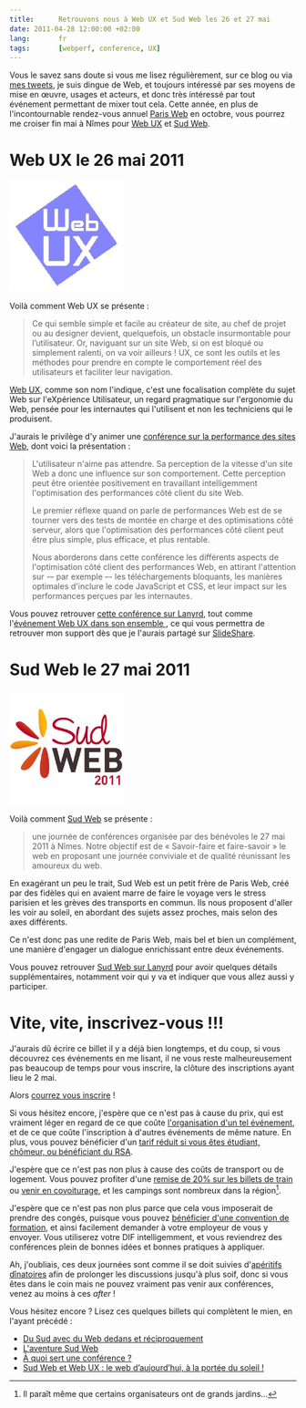 ```yaml
---
title:      Retrouvons nous à Web UX et Sud Web les 26 et 27 mai
date: 2011-04-28 12:00:00 +02:00
lang:       fr
tags:       [webperf, conference, UX]
---
```


Vous le savez sans doute si vous me lisez régulièrement, sur ce blog ou via [mes tweets](https://twitter.com/nhoizey), je suis dingue de Web, et toujours intéressé par ses moyens de mise en œuvre, usages et acteurs, et donc très intéressé par tout événement permettant de mixer tout cela. Cette année, en plus de l'incontournable rendez-vous annuel [Paris Web](/2010/07/les-inscriptions-a-paris-web-2010-sont-ouvertes.html) en octobre, vous pourrez me croiser fin mai à Nîmes pour [Web UX](http://www.web-ux.org/) et [Sud Web](http://sudweb.fr/).

# Web UX le 26 mai 2011

![](web-ux.png "onefourth")

Voilà comment Web UX se présente :

> Ce qui semble simple et facile au créateur de site, au chef de projet ou au designer devient, quelquefois, un obstacle insurmontable pour l’utilisateur.
> Or, naviguant sur un site Web, si on est bloqué ou simplement ralenti, on va voir ailleurs !
> UX, ce sont les outils et les méthodes pour prendre en compte le comportement réel des utilisateurs et faciliter leur navigation.

[Web UX](http://www.web-ux.org/), comme son nom l'indique, c'est une focalisation complète du sujet Web sur l'eXpérience Utilisateur, un regard pragmatique sur l'ergonomie du Web, pensée pour les internautes qui l'utilisent et non les techniciens qui le produisent.

J'aurais le privilège d'y animer une [conférence sur la performance des sites Web](http://www.web-ux.org/Performance-Web.html), dont voici la présentation :

> L'utilisateur n'aime pas attendre. Sa perception de la vitesse d'un site Web a donc une influence sur son comportement. Cette perception peut être orientée positivement en travaillant intelligemment l'optimisation des performances côté client du site Web.
>
> Le premier réflexe quand on parle de performances Web est de se tourner vers des tests de montée en charge et des optimisations côté serveur, alors que l'optimisation des performances côté client peut être plus simple, plus efficace, et plus rentable.
>
> Nous aborderons dans cette conférence les différents aspects de l'optimisation côté client des performances Web, en attirant l'attention sur -– par exemple –- les téléchargements bloquants, les manières optimales d'inclure le code JavaScript et CSS, et leur impact sur les performances perçues par les internautes.

Vous pouvez retrouver [cette conférence sur Lanyrd](http://lanyrd.com/2011/webux/sddff/), tout comme l'[événement Web UX dans son ensemble
](http://lanyrd.com/2011/webux/), ce qui vous permettra de retrouver mon support dès que je l'aurais partagé sur [SlideShare](http://www.slideshare.net/nhoizey/).

# Sud Web le 27 mai 2011

![](sud-web.png "onefourth")

Voilà comment [Sud Web](http://sudweb.fr/) se présente :

> une journée de conférences organisée par des bénévoles le 27 mai 2011 à Nîmes.
> Notre objectif est de « Savoir­-faire et faire­-savoir » le web en proposant une journée conviviale et de qualité réunissant les amoureux du web.

En exagérant un peu le trait, Sud Web est un petit frère de Paris Web, créé par des fidèles qui en avaient marre de faire le voyage vers le stress parisien et les grèves des transports en commun. Ils nous proposent d'aller les voir au soleil, en abordant des sujets assez proches, mais selon des axes différents.

Ce n'est donc pas une redite de Paris Web, mais bel et bien un complément, une manière d'engager un dialogue enrichissant entre deux événements.

Vous pouvez retrouver [Sud Web sur Lanyrd](http://lanyrd.com/2011/sudweb/) pour avoir quelques détails supplémentaires, notamment voir qui y va et indiquer que vous allez aussi y participer.

# Vite, vite, inscrivez-vous !!!

J'aurais dû écrire ce billet il y a déjà bien longtemps, et du coup, si vous découvrez ces événements en me lisant, il ne vous reste malheureusement pas beaucoup de temps pour vous inscrire, la clôture des inscriptions ayant lieu le 2 mai.

Alors [courrez vous inscrire](http://tickets.web-ux.org/) !

Si vous hésitez encore, j'espère que ce n'est pas à cause du prix, qui est vraiment léger en regard de ce que coûte [l'organisation d'un tel événement](http://sudweb.fr/post/Organiser-une-conference-web-en-six-mois), et de ce que coûte l'inscription à d'autres événements de même nature. En plus, vous pouvez bénéficier d'un [tarif réduit si vous êtes étudiant, chômeur, ou bénéficiant du RSA](http://tickets.web-ux.org/cms.php?id_cms=8).

J'espère que ce n'est pas non plus à cause des coûts de transport ou de logement. Vous pouvez profiter d'une [remise de 20% sur les billets de train](http://sudweb.fr/post/20-de-reduction-sur-le-train) ou [venir en covoiturage](http://agenda.covoiturage.fr/conference/2287-web-ux-et-sud-web), et les campings sont nombreux dans la région[^1].

[^1]: Il paraît même que certains organisateurs ont de grands jardins…

J'espère que ce n'est pas non plus parce que cela vous imposerait de prendre des congés, puisque vous pouvez [bénéficier d'une convention de formation](http://tickets.web-ux.org/cms.php?id_cms=10), et ainsi facilement demander à votre employeur de vous y envoyer. Vous utiliserez votre DIF intelligemment, et vous reviendrez des conférences plein de bonnes idées et bonnes pratiques à appliquer.

Ah, j'oubliais, ces deux journées sont comme il se doit suivies d'[apéritifs](http://tickets.web-ux.org/product.php?id_product=11) [dînatoires](http://tickets.web-ux.org/product.php?id_product=13) afin de prolonger les discussions jusqu'à plus soif, donc si vous êtes dans le coin mais ne pouvez vraiment pas venir aux conférences, venez au moins à ces *after* !

Vous hésitez encore ? Lisez ces quelques billets qui complètent le mien, en l'ayant précédé :

- [Du Sud avec du Web dedans et réciproquement](http://blog.akei.com/post/2978017470/du-sud-avec-du-web-dedans-et-reciproquement)
- [L'aventure Sud Web](http://www.pouipouidesign.net/index.php/post/2011/04/18/L-aventure-Sud-Web)
- [À quoi sert une conférence ?](http://jehaisleprintemps.net/blog/fr/2011/04/28/a-quoi-sert-une-conference/)
- [Sud Web et Web UX : le web d’aujourd’hui, à la portée du soleil !](http://www.clever-age.com/veille/blog/sud-web-et-webux-le-web-d-aujourd-hui-a-la-portee-du-soleil.html)
